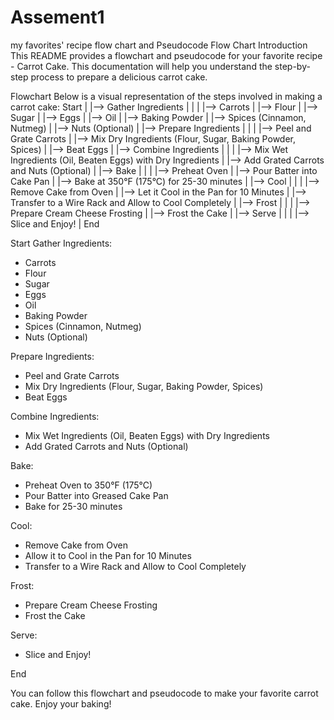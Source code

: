 # Assement1
my favorites' recipe flow chart and Pseudocode 
Flow Chart
Introduction
This README provides a flowchart and pseudocode for your favorite recipe - Carrot Cake. This documentation will help you understand the step-by-step process to prepare a delicious carrot cake.

Flowchart
Below is a visual representation of the steps involved in making a carrot cake:
Start
|
|--> Gather Ingredients
|    |
|    |--> Carrots
|    |--> Flour
|    |--> Sugar
|    |--> Eggs
|    |--> Oil
|    |--> Baking Powder
|    |--> Spices (Cinnamon, Nutmeg)
|    |--> Nuts (Optional)
|
|--> Prepare Ingredients
|    |
|    |--> Peel and Grate Carrots
|    |--> Mix Dry Ingredients (Flour, Sugar, Baking Powder, Spices)
|    |--> Beat Eggs
|
|--> Combine Ingredients
|    |
|    |--> Mix Wet Ingredients (Oil, Beaten Eggs) with Dry Ingredients
|    |--> Add Grated Carrots and Nuts (Optional)
|
|--> Bake
|    |
|    |--> Preheat Oven
|    |--> Pour Batter into Cake Pan
|    |--> Bake at 350°F (175°C) for 25-30 minutes
|
|--> Cool
|    |
|    |--> Remove Cake from Oven
|    |--> Let it Cool in the Pan for 10 Minutes
|    |--> Transfer to a Wire Rack and Allow to Cool Completely
|
|--> Frost
|    |
|    |--> Prepare Cream Cheese Frosting
|    |--> Frost the Cake
|
|--> Serve
|    |
|    |--> Slice and Enjoy!
|
End

Start
Gather Ingredients:
  - Carrots
  - Flour
  - Sugar
  - Eggs
  - Oil
  - Baking Powder
  - Spices (Cinnamon, Nutmeg)
  - Nuts (Optional)

Prepare Ingredients:
  - Peel and Grate Carrots
  - Mix Dry Ingredients (Flour, Sugar, Baking Powder, Spices)
  - Beat Eggs

Combine Ingredients:
  - Mix Wet Ingredients (Oil, Beaten Eggs) with Dry Ingredients
  - Add Grated Carrots and Nuts (Optional)

Bake:
  - Preheat Oven to 350°F (175°C)
  - Pour Batter into Greased Cake Pan
  - Bake for 25-30 minutes

Cool:
  - Remove Cake from Oven
  - Allow it to Cool in the Pan for 10 Minutes
  - Transfer to a Wire Rack and Allow to Cool Completely

Frost:
  - Prepare Cream Cheese Frosting
  - Frost the Cake

Serve:
  - Slice and Enjoy!

End


You can follow this flowchart and pseudocode to make your favorite carrot cake. Enjoy your baking!





